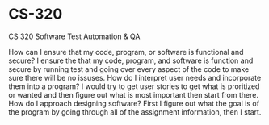 # CS-320
CS 320 Software Test Automation & QA

How can I ensure that my code, program, or software is functional and secure?
  I ensure the that my code, program, and software is function and secure by running test and going over every aspect of the code to make sure there will be no issuses.
How do I interpret user needs and incorporate them into a program?
  I would try to get user stories to get what is proritized or wanted and then figure out what is most important then start from there.
How do I approach designing software?
  First I figure out what the goal is of the program by going through all of the assignment information, then I start.
